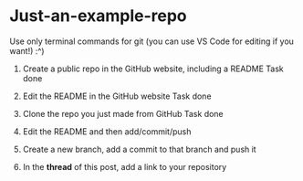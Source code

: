 # Just-an-example-repo
Use only terminal commands for git (you can use VS Code for editing if you want!) :^)
1. Create a public repo in the GitHub website, including a README
       Task done
2. Edit the README in the GitHub website
       Task done
3. Clone the repo you just made from GitHub
       Task done
4. Edit the README and then add/commit/push

5. Create a new branch, add a commit to that branch and push it

6. In the **thread** of this post, add a link to your repository
